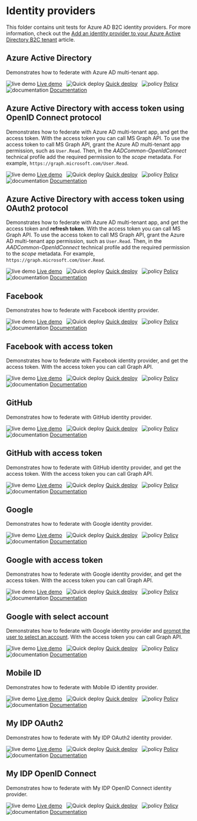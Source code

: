 # Identity providers

This folder contains unit tests for Azure AD B2C identity providers. For more information, check out the [Add an identity provider to your Azure Active Directory B2C tenant](https://docs.microsoft.com/azure/active-directory-b2c/add-identity-provider) article.

## Azure Active Directory

Demonstrates how to federate with Azure AD multi-tenant app.

![live demo](../media/demo.png) [Live demo](https://b2clivedemo.b2clogin.com/b2clivedemo.onmicrosoft.com/B2C_1A_IDP_AAD_Multi/oauth2/v2.0/authorize?client_id=cfaf887b-a9db-4b44-ac47-5efff4e2902c&nonce=defaultNonce&redirect_uri=https%3A%2F%2Fjwt.ms&scope=openid&response_type=id_token&prompt=login) &nbsp; ![Quick deploy](../media/deploy.png) [Quick deploy](https://b2ciefsetupapp.azurewebsites.net/) &nbsp; ![policy](../media/policy.png) [Policy](Azure-AD/IDP_AAD_Multi.xml) &nbsp; ![documentation](../media/doc.png) [Documentation](https://docs.microsoft.com/azure/active-directory-b2c/identity-provider-azure-ad-multi-tenant?pivots=b2c-custom-policy)

## Azure Active Directory with access token using OpenID Connect protocol

Demonstrates how to federate with Azure AD multi-tenant app, and get the access token. With the access token you can call MS Graph API. To use the access token to call MS Graph API, grant the Azure AD multi-tenant app permission, such as `User.Read`. Then, in the *AADCommon-OpenIdConnect* technical profile add the required permission to the *scope* metadata. For example, `https://graph.microsoft.com/User.Read`.

![live demo](../media/demo.png) [Live demo](https://b2clivedemo.b2clogin.com/b2clivedemo.onmicrosoft.com/B2C_1A_IDP_AAD_OIDC_Multi_AccessToken/oauth2/v2.0/authorize?client_id=cfaf887b-a9db-4b44-ac47-5efff4e2902c&nonce=defaultNonce&redirect_uri=https%3A%2F%2Fjwt.ms&scope=openid&response_type=id_token&prompt=login) &nbsp; ![Quick deploy](../media/deploy.png) [Quick deploy](https://b2ciefsetupapp.azurewebsites.net/) &nbsp; ![policy](../media/policy.png) [Policy](Azure-AD/IDP_AAD_Multi_OIDC_AccessToken.xml) &nbsp; ![documentation](../media/doc.png) [Documentation](https://docs.microsoft.com/azure/active-directory-b2c/idp-pass-through-user-flow?pivots=b2c-custom-policy)

## Azure Active Directory with access token using OAuth2 protocol

Demonstrates how to federate with Azure AD multi-tenant app, and get the access token and **refresh token**. With the access token you can call MS Graph API. To use the access token to call MS Graph API, grant the Azure AD multi-tenant app permission, such as `User.Read`. Then, in the *AADCommon-OpenIdConnect* technical profile add the required permission to the *scope* metadata. For example, `https://graph.microsoft.com/User.Read`.

![live demo](../media/demo.png) [Live demo](https://b2clivedemo.b2clogin.com/b2clivedemo.onmicrosoft.com/B2C_1A_IDP_AAD_Multi_OAuth2_AccessToken/oauth2/v2.0/authorize?client_id=cfaf887b-a9db-4b44-ac47-5efff4e2902c&nonce=defaultNonce&redirect_uri=https%3A%2F%2Fjwt.ms&scope=openid&response_type=id_token&prompt=login) &nbsp; ![Quick deploy](../media/deploy.png) [Quick deploy](https://b2ciefsetupapp.azurewebsites.net/) &nbsp; ![policy](../media/policy.png) [Policy](Azure-AD/IDP_AAD_Multi_OAuth2_AccessToken.xml) &nbsp; ![documentation](../media/doc.png) [Documentation](https://docs.microsoft.com/azure/active-directory-b2c/idp-pass-through-user-flow?pivots=b2c-custom-policy)

## Facebook

Demonstrates how to federate with Facebook identity provider. 

![live demo](../media/demo.png) [Live demo](https://b2clivedemo.b2clogin.com/b2clivedemo.onmicrosoft.com/B2C_1A_IDP_Facebook/oauth2/v2.0/authorize?client_id=cfaf887b-a9db-4b44-ac47-5efff4e2902c&nonce=defaultNonce&redirect_uri=https%3A%2F%2Fjwt.ms&scope=openid&response_type=id_token&prompt=login) &nbsp; ![Quick deploy](../media/deploy.png) [Quick deploy](https://b2ciefsetupapp.azurewebsites.net/) &nbsp; ![policy](../media/policy.png) [Policy](Facebook/IDP_Facebook.xml) &nbsp; ![documentation](../media/doc.png) [Documentation](https://docs.microsoft.com/azure/active-directory-b2c/identity-provider-facebook?pivots=b2c-custom-policy)

## Facebook with access token

Demonstrates how to federate with Facebook identity provider, and get the access token. With the access token you can call Graph API.

![live demo](../media/demo.png) [Live demo](https://b2clivedemo.b2clogin.com/b2clivedemo.onmicrosoft.com/B2C_1A_IDP_Facebook_AccessToken/oauth2/v2.0/authorize?client_id=cfaf887b-a9db-4b44-ac47-5efff4e2902c&nonce=defaultNonce&redirect_uri=https%3A%2F%2Fjwt.ms&scope=openid&response_type=id_token&prompt=login) &nbsp; ![Quick deploy](../media/deploy.png) [Quick deploy](https://b2ciefsetupapp.azurewebsites.net/) &nbsp; ![policy](../media/policy.png) [Policy](Facebook/IDP_Facebook_AccessToken.xml) &nbsp; ![documentation](../media/doc.png) [Documentation](https://docs.microsoft.com/azure/active-directory-b2c/idp-pass-through-user-flow?pivots=b2c-custom-policy)

## GitHub

Demonstrates how to federate with GitHub identity provider. 

![live demo](../media/demo.png) [Live demo](https://b2clivedemo.b2clogin.com/b2clivedemo.onmicrosoft.com/B2C_1A_IDP_GitHub/oauth2/v2.0/authorize?client_id=cfaf887b-a9db-4b44-ac47-5efff4e2902c&nonce=defaultNonce&redirect_uri=https%3A%2F%2Fjwt.ms&scope=openid&response_type=id_token&prompt=login) &nbsp; ![Quick deploy](../media/deploy.png) [Quick deploy](https://b2ciefsetupapp.azurewebsites.net/) &nbsp; ![policy](../media/policy.png) [Policy](GitHub/IDP_GitHub.xml) &nbsp; ![documentation](../media/doc.png) [Documentation](https://docs.microsoft.com/azure/active-directory-b2c/identity-provider-google?pivots=b2c-custom-policy)

## GitHub with access token

Demonstrates how to federate with GitHub identity provider, and get the access token. With the access token you can call Graph API.

![live demo](../media/demo.png) [Live demo](https://b2clivedemo.b2clogin.com/b2clivedemo.onmicrosoft.com/B2C_1A_IDP_GitHub_AccessToken/oauth2/v2.0/authorize?client_id=cfaf887b-a9db-4b44-ac47-5efff4e2902c&nonce=defaultNonce&redirect_uri=https%3A%2F%2Fjwt.ms&scope=openid&response_type=id_token&prompt=login) &nbsp; ![Quick deploy](../media/deploy.png) [Quick deploy](https://b2ciefsetupapp.azurewebsites.net/) &nbsp; ![policy](../media/policy.png) [Policy](GitHub/IDP_GitHub_AccessToken.xml) &nbsp; ![documentation](../media/doc.png) [Documentation](https://docs.microsoft.com/azure/active-directory-b2c/idp-pass-through-user-flow?pivots=b2c-custom-policy)

## Google

Demonstrates how to federate with Google identity provider. 

![live demo](../media/demo.png) [Live demo](https://b2clivedemo.b2clogin.com/b2clivedemo.onmicrosoft.com/B2C_1A_IDP_Google/oauth2/v2.0/authorize?client_id=cfaf887b-a9db-4b44-ac47-5efff4e2902c&nonce=defaultNonce&redirect_uri=https%3A%2F%2Fjwt.ms&scope=openid&response_type=id_token&prompt=login) &nbsp; ![Quick deploy](../media/deploy.png) [Quick deploy](https://b2ciefsetupapp.azurewebsites.net/) &nbsp; ![policy](../media/policy.png) [Policy](Google/IDP_Google.xml) &nbsp; ![documentation](../media/doc.png) [Documentation](https://docs.microsoft.com/azure/active-directory-b2c/identity-provider-google?pivots=b2c-custom-policy)

## Google with access token

Demonstrates how to federate with Google identity provider, and get the access token. With the access token you can call Graph API.

![live demo](../media/demo.png) [Live demo](https://b2clivedemo.b2clogin.com/b2clivedemo.onmicrosoft.com/B2C_1A_IDP_Google_AccessToken/oauth2/v2.0/authorize?client_id=cfaf887b-a9db-4b44-ac47-5efff4e2902c&nonce=defaultNonce&redirect_uri=https%3A%2F%2Fjwt.ms&scope=openid&response_type=id_token&prompt=login) &nbsp; ![Quick deploy](../media/deploy.png) [Quick deploy](https://b2ciefsetupapp.azurewebsites.net/) &nbsp; ![policy](../media/policy.png) [Policy](Google/IDP_Google_AccessToken.xml) &nbsp; ![documentation](../media/doc.png) [Documentation](https://docs.microsoft.com/azure/active-directory-b2c/idp-pass-through-user-flow?pivots=b2c-custom-policy)


## Google with select account

Demonstrates how to federate with Google identity provider and [prompt the user to select an account](https://developers.google.com/identity/protocols/oauth2/web-server#creatingclient). With the access token you can call Graph API.

![live demo](../media/demo.png) [Live demo](https://b2clivedemo.b2clogin.com/b2clivedemo.onmicrosoft.com/B2C_1A_IDP_Google_SelectAccount/oauth2/v2.0/authorize?client_id=cfaf887b-a9db-4b44-ac47-5efff4e2902c&nonce=defaultNonce&redirect_uri=https%3A%2F%2Fjwt.ms&scope=openid&response_type=id_token&prompt=login) &nbsp; ![Quick deploy](../media/deploy.png) [Quick deploy](https://b2ciefsetupapp.azurewebsites.net/) &nbsp; ![policy](../media/policy.png) [Policy](Google/IDP_Google_SelectAccount.xml) &nbsp; ![documentation](../media/doc.png) [Documentation](https://docs.microsoft.com/azure/active-directory-b2c/idp-pass-through-user-flow?pivots=b2c-custom-policy)

## Mobile ID

Demonstrates how to federate with Mobile ID identity provider.

![live demo](../media/demo.png) [Live demo](https://b2clivedemo.b2clogin.com/b2clivedemo.onmicrosoft.com/B2C_1A_IDP_MobileID/oauth2/v2.0/authorize?client_id=cfaf887b-a9db-4b44-ac47-5efff4e2902c&nonce=defaultNonce&redirect_uri=https%3A%2F%2Fjwt.ms&scope=openid&response_type=id_token&prompt=login) &nbsp; ![Quick deploy](../media/deploy.png) [Quick deploy](https://b2ciefsetupapp.azurewebsites.net/) &nbsp; ![policy](../media/policy.png) [Policy](MobileID/IDP_MobileId.xml) &nbsp; ![documentation](../media/doc.png) [Documentation](https://docs.microsoft.com/azure/active-directory-b2c/identity-provider-mobile-id?pivots=b2c-custom-policy)

## My IDP OAuth2

Demonstrates how to federate with My IDP OAuth2 identity provider.

![live demo](../media/demo.png) [Live demo](https://b2clivedemo.b2clogin.com/b2clivedemo.onmicrosoft.com/B2C_1A_IDP_MyCustomIDP_Oauth2/oauth2/v2.0/authorize?client_id=cfaf887b-a9db-4b44-ac47-5efff4e2902c&nonce=defaultNonce&redirect_uri=https%3A%2F%2Fjwt.ms&scope=openid&response_type=id_token&prompt=login) &nbsp; ![Quick deploy](../media/deploy.png) [Quick deploy](https://b2ciefsetupapp.azurewebsites.net/) &nbsp; ![policy](../media/policy.png) [Policy](Custom_IDP/IDP_MyCustomIdp_Oauth2.xml) &nbsp; ![documentation](../media/doc.png) [Documentation](https://learn.microsoft.com/azure/active-directory-b2c/oauth2-technical-profile)

## My IDP OpenID Connect

Demonstrates how to federate with My IDP OpenID Connect identity provider.

![live demo](../media/demo.png) [Live demo](https://b2clivedemo.b2clogin.com/b2clivedemo.onmicrosoft.com/B2C_1A_IDP_MyCustomIDP_OIDC/oauth2/v2.0/authorize?client_id=cfaf887b-a9db-4b44-ac47-5efff4e2902c&nonce=defaultNonce&redirect_uri=https%3A%2F%2Fjwt.ms&scope=openid&response_type=id_token&prompt=login) &nbsp; ![Quick deploy](../media/deploy.png) [Quick deploy](https://b2ciefsetupapp.azurewebsites.net/) &nbsp; ![policy](../media/policy.png) [Policy](Custom_IDP/IDP_MyCustomIdp_OIDC.xml) &nbsp; ![documentation](../media/doc.png) [Documentation](https://learn.microsoft.com/azure/active-directory-b2c/openid-connect-technical-profile)